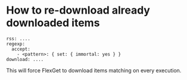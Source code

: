# How to re-download already downloaded items

```
rss: ....
regexp:
  accept:
    - <pattern>: { set: { immortal: yes } }
download: ....
```

This will force FlexGet to download items matching <pattern> on every execution.